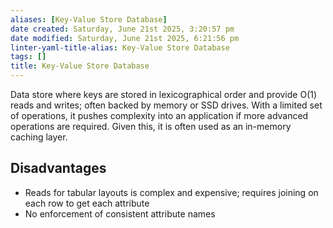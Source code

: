 ```yaml
---
aliases: [Key-Value Store Database]
date created: Saturday, June 21st 2025, 3:20:57 pm
date modified: Saturday, June 21st 2025, 6:21:56 pm
linter-yaml-title-alias: Key-Value Store Database
tags: []
title: Key-Value Store Database
---
```


Data store where keys are stored in lexicographical order and provide $\text{O}(1)$ reads and writes; often backed by memory or SSD drives. With a limited set of operations, it pushes complexity into an application if more advanced operations are required. Given this, it is often used as an in-memory caching layer.

## Disadvantages

- Reads for tabular layouts is complex and expensive; requires joining on each row to get each attribute
- No enforcement of consistent attribute names
